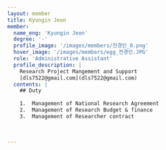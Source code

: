 ```yaml
--- 
layout: member 
title: Kyungin Jeon 
member:
  name_eng: 'Kyungin Jeon'
  degree: '-'
  profile_image: '/images/members/전경인_0.png'
  hover_image: '/images/members/egg_전경인.JPG'
  role: 'Administrative Assistant'
  profile_description: |
    Research Project Mangement and Support
    [dls7522@gmail.com](dls7522@gmail.com)
  contents: |
    ## Duty
    
    1.  Management of National Research Agreement
    2.  Management of Research Budget & finance
    3.  Management of Researcher contract
    
    
    
--- 
```


